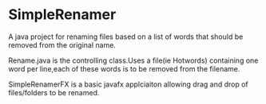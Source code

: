 # SimpleRenamer
A java project for renaming files based on a list of words that should be removed from the original name.

Rename.java is the controlling class.Uses a file(ie Hotwords) containing one word per line,each of these words is to be removed from the filename.

SimpleRenamerFX is a basic javafx applciaiton allowing drag and drop of files/folders to be renamed.
